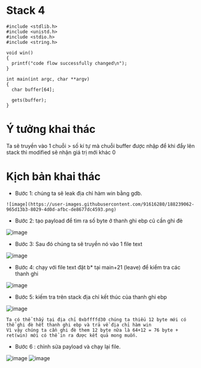 # Stack 4
```
#include <stdlib.h>
#include <unistd.h>
#include <stdio.h>
#include <string.h>

void win()
{
  printf("code flow successfully changed\n");
}

int main(int argc, char **argv)
{
  char buffer[64];

  gets(buffer);
}
```

# Ý tưởng khai thác
Ta sẽ truyền vào 1 chuỗi > số kí tự mà chuỗi buffer được nhập để khi đẩy lên stack thì modified sẽ nhận giá trị mới khác 0

# Kịch bản khai thác

- Bước 1: chúng ta sẽ leak địa chỉ hàm win bằng gdb.
 ```
 ![image](https://user-images.githubusercontent.com/91616280/188239062-965d13b3-8029-4d0d-afbc-de8677dc4593.png)
```
- Bước 2: tạo payload để tìm ra số byte ở thanh ghi ebp cũ cần ghi đè

![image](https://user-images.githubusercontent.com/91616280/188245874-6bbb687c-2e42-435f-9ba4-4f35c9015927.png)

- Bước 3: Sau đó chúng ta sẽ truyền nó vào 1 file text

![image](https://user-images.githubusercontent.com/91616280/188245886-8c600fe5-d49c-40b5-885e-09d52648bfb3.png)

- Bước 4: chạy với file text đặt b* tại main+21 (leave)  để kiểm tra các thanh ghi
 
![image](https://user-images.githubusercontent.com/91616280/188245917-aa4d0fe0-fdb0-44a4-9c06-050ae72411c7.png)

- Bước 5: kiếm tra trên stack địa chỉ kết thúc của thanh ghi ebp
 
![image](https://user-images.githubusercontent.com/91616280/188245932-57ccad0b-9be6-46d2-9951-44efd36262f4.png)

```
Ta có thể thấy tại địa chỉ 0xbffffd30 chúng ta thiếu 12 byte mới có thể ghi đè hết thanh ghi ebp và trả về địa chỉ hàm win
Vì vậy chúng ta cần ghi đè them 12 byte nữa là 64+12 = 76 byte + ret(win) mới có thể in ra được kết quả mong muốn.

```
- Bước 6 : chỉnh sửa payload và chạy lại file.
 
![image](https://user-images.githubusercontent.com/91616280/188245972-c994de74-8d96-46ec-9b75-1c4ee82a06ba.png)
![image](https://user-images.githubusercontent.com/91616280/188245993-be8afc9b-f307-4bc1-936e-3a197e2e93af.png)

